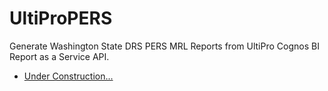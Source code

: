 # UltiProPERS
Generate Washington State DRS PERS MRL Reports from UltiPro Cognos BI Report as a Service API. 

* [Under Construction...](https://github.com/usefulengines)
